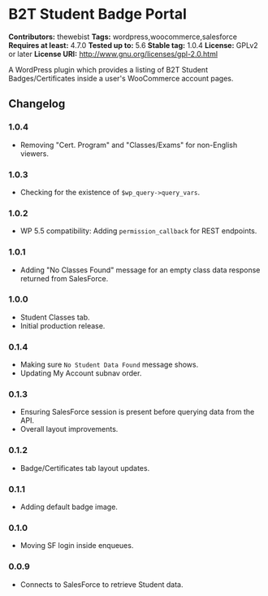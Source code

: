 # B2T Student Badge Portal #
**Contributors:** thewebist
**Tags:** wordpress,woocommerce,salesforce
**Requires at least:** 4.7.0
**Tested up to:** 5.6
**Stable tag:** 1.0.4
**License:** GPLv2 or later
**License URI:** http://www.gnu.org/licenses/gpl-2.0.html

A WordPress plugin which provides a listing of B2T Student Badges/Certificates inside a user's WooCommerce account pages.

## Changelog ##

### 1.0.4 ###
* Removing "Cert. Program" and "Classes/Exams" for non-English viewers.

### 1.0.3 ###
* Checking for the existence of `$wp_query->query_vars`.

### 1.0.2 ###
* WP 5.5 compatibility: Adding `permission_callback` for REST endpoints.

### 1.0.1 ###
* Adding "No Classes Found" message for an empty class data response returned from SalesForce.

### 1.0.0 ###
* Student Classes tab.
* Initial production release.

### 0.1.4 ###
* Making sure `No Student Data Found` message shows.
* Updating My Account subnav order.

### 0.1.3 ###
* Ensuring SalesForce session is present before querying data from the API.
* Overall layout improvements.

### 0.1.2 ###
* Badge/Certificates tab layout updates.

### 0.1.1 ###
* Adding default badge image.

### 0.1.0 ###
* Moving SF login inside enqueues.

### 0.0.9 ###
* Connects to SalesForce to retrieve Student data.